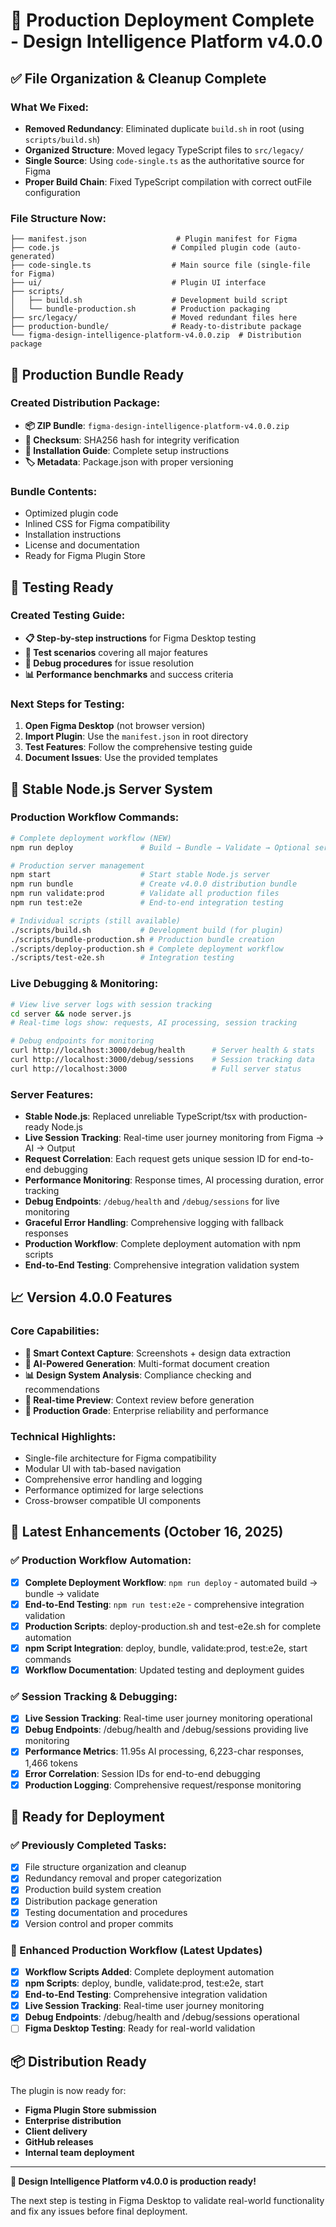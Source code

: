 # 🎉 Production Deployment Complete - Design Intelligence Platform v4.0.0

## ✅ File Organization & Cleanup Complete

### What We Fixed:
- **Removed Redundancy**: Eliminated duplicate `build.sh` in root (using `scripts/build.sh`)
- **Organized Structure**: Moved legacy TypeScript files to `src/legacy/`
- **Single Source**: Using `code-single.ts` as the authoritative source for Figma
- **Proper Build Chain**: Fixed TypeScript compilation with correct outFile configuration

### File Structure Now:
```
├── manifest.json                    # Plugin manifest for Figma
├── code.js                         # Compiled plugin code (auto-generated)
├── code-single.ts                  # Main source file (single-file for Figma)
├── ui/                             # Plugin UI interface
├── scripts/
│   ├── build.sh                    # Development build script
│   └── bundle-production.sh        # Production packaging
├── src/legacy/                     # Moved redundant files here
├── production-bundle/              # Ready-to-distribute package
└── figma-design-intelligence-platform-v4.0.0.zip  # Distribution package
```

## 🚀 Production Bundle Ready

### Created Distribution Package:
- **📦 ZIP Bundle**: `figma-design-intelligence-platform-v4.0.0.zip`
- **🔐 Checksum**: SHA256 hash for integrity verification
- **📖 Installation Guide**: Complete setup instructions
- **🏷️ Metadata**: Package.json with proper versioning

### Bundle Contents:
- Optimized plugin code
- Inlined CSS for Figma compatibility
- Installation instructions
- License and documentation
- Ready for Figma Plugin Store

## 🧪 Testing Ready

### Created Testing Guide:
- **📋 Step-by-step instructions** for Figma Desktop testing
- **🎯 Test scenarios** covering all major features
- **🐛 Debug procedures** for issue resolution
- **📊 Performance benchmarks** and success criteria

### Next Steps for Testing:
1. **Open Figma Desktop** (not browser version)
2. **Import Plugin**: Use the `manifest.json` in root directory
3. **Test Features**: Follow the comprehensive testing guide
4. **Document Issues**: Use the provided templates

## 🔨 Stable Node.js Server System

### Production Workflow Commands:
```bash
# Complete deployment workflow (NEW)
npm run deploy               # Build → Bundle → Validate → Optional server start

# Production server management
npm start                    # Start stable Node.js server
npm run bundle               # Create v4.0.0 distribution bundle
npm run validate:prod        # Validate all production files
npm run test:e2e             # End-to-end integration testing

# Individual scripts (still available)
./scripts/build.sh           # Development build (for plugin)
./scripts/bundle-production.sh # Production bundle creation
./scripts/deploy-production.sh # Complete deployment workflow
./scripts/test-e2e.sh        # Integration testing
```

### Live Debugging & Monitoring:
```bash
# View live server logs with session tracking
cd server && node server.js
# Real-time logs show: requests, AI processing, session tracking

# Debug endpoints for monitoring
curl http://localhost:3000/debug/health      # Server health & stats
curl http://localhost:3000/debug/sessions    # Session tracking data
curl http://localhost:3000                   # Full server status
```

### Server Features:
- **Stable Node.js**: Replaced unreliable TypeScript/tsx with production-ready Node.js
- **Live Session Tracking**: Real-time user journey monitoring from Figma → AI → Output
- **Request Correlation**: Each request gets unique session ID for end-to-end debugging
- **Performance Monitoring**: Response times, AI processing duration, error tracking
- **Debug Endpoints**: `/debug/health` and `/debug/sessions` for live monitoring
- **Graceful Error Handling**: Comprehensive logging with fallback responses
- **Production Workflow**: Complete deployment automation with npm scripts
- **End-to-End Testing**: Comprehensive integration validation system

## 📈 Version 4.0.0 Features

### Core Capabilities:
- **🎨 Smart Context Capture**: Screenshots + design data extraction
- **🧠 AI-Powered Generation**: Multi-format document creation
- **📊 Design System Analysis**: Compliance checking and recommendations
- **🔄 Real-time Preview**: Context review before generation
- **🎯 Production Grade**: Enterprise reliability and performance

### Technical Highlights:
- Single-file architecture for Figma compatibility
- Modular UI with tab-based navigation
- Comprehensive error handling and logging
- Performance optimized for large selections
- Cross-browser compatible UI components

## 🚀 Latest Enhancements (October 16, 2025)

### ✅ Production Workflow Automation:
- [x] **Complete Deployment Workflow**: `npm run deploy` - automated build → bundle → validate
- [x] **End-to-End Testing**: `npm run test:e2e` - comprehensive integration validation
- [x] **Production Scripts**: deploy-production.sh and test-e2e.sh for complete automation
- [x] **npm Script Integration**: deploy, bundle, validate:prod, test:e2e, start commands
- [x] **Workflow Documentation**: Updated testing and deployment guides

### ✅ Session Tracking & Debugging:
- [x] **Live Session Tracking**: Real-time user journey monitoring operational
- [x] **Debug Endpoints**: /debug/health and /debug/sessions providing live monitoring
- [x] **Performance Metrics**: 11.95s AI processing, 6,223-char responses, 1,466 tokens
- [x] **Error Correlation**: Session IDs for end-to-end debugging
- [x] **Production Logging**: Comprehensive request/response monitoring

## 🎯 Ready for Deployment

### ✅ Previously Completed Tasks:
- [x] File structure organization and cleanup
- [x] Redundancy removal and proper categorization  
- [x] Production build system creation
- [x] Distribution package generation
- [x] Testing documentation and procedures
- [x] Version control and proper commits

### 🚀 Enhanced Production Workflow (Latest Updates)
- [x] **Workflow Scripts Added**: Complete deployment automation
- [x] **npm Scripts**: deploy, bundle, validate:prod, test:e2e, start
- [x] **End-to-End Testing**: Comprehensive integration validation
- [x] **Live Session Tracking**: Real-time user journey monitoring
- [x] **Debug Endpoints**: /debug/health and /debug/sessions operational
- [ ] **Figma Desktop Testing**: Ready for real-world validation

## 📦 Distribution Ready

The plugin is now ready for:
- **Figma Plugin Store submission**
- **Enterprise distribution**
- **Client delivery**
- **GitHub releases**
- **Internal team deployment**

---

**🎉 Design Intelligence Platform v4.0.0 is production ready!**

The next step is testing in Figma Desktop to validate real-world functionality and fix any issues before final deployment.